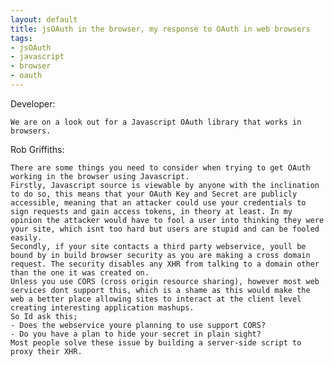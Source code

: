 ```yaml
--- 
layout: default
title: jsOAuth in the browser, my response to OAuth in web browsers
tags: 
- jsOAuth
- javascript
- browser
- oauth
---
```

Developer:

    
    We are on a look out for a Javascript OAuth library that works in browsers. 
Rob Griffiths:

    
    There are some things you need to consider when trying to get OAuth working in the browser using Javascript. 
    Firstly, Javascript source is viewable by anyone with the inclination to do so, this means that your OAuth Key and Secret are publicly accessible, meaning that an attacker could use your credentials to sign requests and gain access tokens, in theory at least. In my opinion the attacker would have to fool a user into thinking they were your site, which isnt too hard but users are stupid and can be fooled easily. 
    Secondly, if your site contacts a third party webservice, youll be bound by in build browser security as you are making a cross domain request. The security disables any XHR from talking to a domain other than the one it was created on. 
    Unless you use CORS (cross origin resource sharing), however most web services dont support this, which is a shame as this would make the web a better place allowing sites to interact at the client level creating interesting application mashups. 
    So Id ask this; 
    - Does the webservice youre planning to use support CORS? 
    - Do you have a plan to hide your secret in plain sight? 
    Most people solve these issue by building a server-side script to proxy their XHR.

